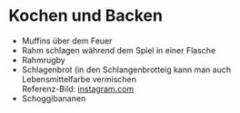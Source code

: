 # Kochen und Backen

- Muffins über dem Feuer
- Rahm schlagen während dem Spiel in einer Flasche
- Rahmrugby
- Schlagenbrot (in den Schlangenbrotteig kann man auch Lebensmittelfarbe vermischen <br>
  Referenz-Bild: [instagram.com](https://www.instagram.com/p/Ci0NY4AssUg/)
- Schoggibananen